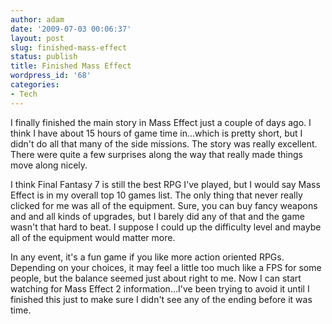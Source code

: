 ```yaml
---
author: adam
date: '2009-07-03 00:06:37'
layout: post
slug: finished-mass-effect
status: publish
title: Finished Mass Effect
wordpress_id: '68'
categories:
- Tech
---
```


I finally finished the main story in Mass Effect just a couple of days ago. I
think I have about 15 hours of game time in...which is pretty short, but I
didn't do all that many of the side missions. The story was really excellent.
There were quite a few surprises along the way that really made things move
along nicely.

I think Final Fantasy 7 is still the best RPG I've played, but I would say
Mass Effect is in my overall top 10 games list. The only thing that never
really clicked for me was all of the equipment. Sure, you can buy fancy
weapons and and all kinds of upgrades, but I barely did any of that and the
game wasn't that hard to beat. I suppose I could up the difficulty level and
maybe all of the equipment would matter more.

In any event, it's a fun game if you like more action oriented RPGs. Depending
on your choices, it may feel a little too much like a FPS for some people, but
the balance seemed just about right to me. Now I can start watching for Mass
Effect 2 information...I've been trying to avoid it until I finished this just
to make sure I didn't see any of the ending before it was time.

